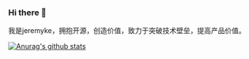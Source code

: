 ### Hi there 👋

<!--
**jeremyke/jeremyke** is a ✨ _special_ ✨ repository because its `README.md` (this file) appears on your GitHub profile.

Here are some ideas to get you started:

- 🔭 I’m currently working on ...
- 🌱 I’m currently learning ...
- 👯 I’m looking to collaborate on ...
- 🤔 I’m looking for help with ...
- 💬 Ask me about ...
- 📫 How to reach me: ...
- 😄 Pronouns: ...
- ⚡ Fun fact: ...
-->

我是jeremyke，拥抱开源，创造价值，致力于突破技术壁垒，提高产品价值。

[![Anurag's github stats](https://github-readme-stats.vercel.app/api?username=jeremyke)](https://github.com/anuraghazra/github-readme-stats)
